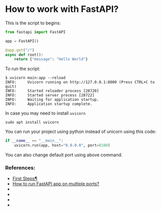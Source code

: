 # How to work with FastAPI?
This is the script to begins:
```python
from fastapi import FastAPI

app = FastAPI()

@app.get("/")
async def root():
    return {"message": "Hello World"}
```
To run the script:
```commandline
$ uvicorn main:app --reload
INFO:     Uvicorn running on http://127.0.0.1:8000 (Press CTRL+C to quit)
INFO:     Started reloader process [28720]
INFO:     Started server process [28722]
INFO:     Waiting for application startup.
INFO:     Application startup complete.
```
In case you may need to install `uvicorn`
```commandline
sudo apt install uvicorn
```
You can run your project using python instead of unicorn using this code:
```python
if __name__ == "__main__":
    uvicorn.run(app, host="0.0.0.0", port=8100)
```
You can also change default port using above command.

### References:
- [First Steps¶](https://fastapi.tiangolo.com/tutorial/first-steps/)
- [How to run FastAPI app on multiple ports?](https://stackoverflow.com/questions/69641363/how-to-run-fastapi-app-on-multiple-ports)
- []()
- []()
- []()
- []()